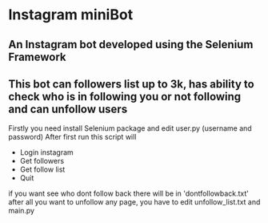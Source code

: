 # Instagram miniBot
## An Instagram bot developed using the Selenium Framework
## This bot can followers list up to 3k, has ability to check who is in following you or not following and can unfollow users

Firstly you need install Selenium package and edit user.py (username and password)
After first run this script will 
- Login instagram 
- Get followers
- Get follow list
- Quit

if you want see who dont follow back there will be in 'dontfollowback.txt'
after all you want to unfollow any page, you have to edit unfollow_list.txt and main.py
